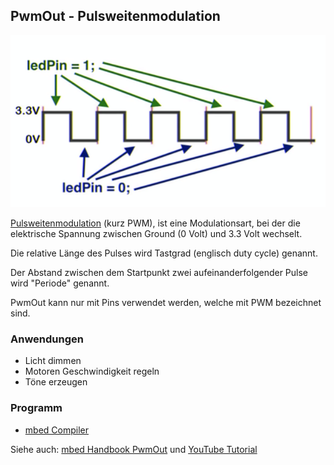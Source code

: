 ## PwmOut - Pulsweitenmodulation

![](../../images/PWMOut.png)

[Pulsweitenmodulation](http://de.wikipedia.org/wiki/Pulsweitenmodulation) (kurz PWM), ist eine Modulationsart, bei der die elektrische Spannung zwischen Ground (0 Volt) und 3.3 Volt wechselt.

Die relative Länge des Pulses wird Tastgrad (englisch duty cycle) genannt.

Der Abstand zwischen dem Startpunkt zwei aufeinanderfolgender Pulse wird "Periode" genannt.

PwmOut kann nur mit Pins verwendet werden, welche mit PWM bezeichnet sind.

### Anwendungen 

*   Licht dimmen
*   Motoren Geschwindigkeit regeln
*   Töne erzeugen

### Programm

* [mbed Compiler](https://developer.mbed.org/compiler/#import:/teams/smdiotkitch/code/PwmOut/)


Siehe auch: [mbed Handbook PwmOut](https://docs.mbed.com/docs/mbed-os-api-reference/en/latest/APIs/io/PwmOut/) und [YouTube Tutorial](https://www.youtube.com/watch?v=J5lsM1k-r-g&list=PLWy-YwxbAu8FDpD2saP1p6IFHgvbzODyc&index=3)

